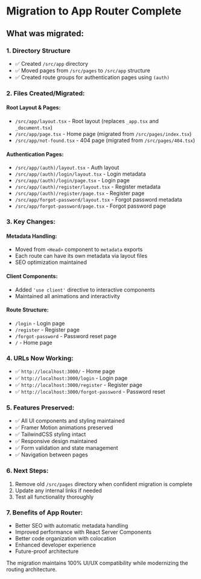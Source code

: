 # Migration to App Router Complete

## What was migrated:

### 1. Directory Structure
- ✅ Created `/src/app` directory
- ✅ Moved pages from `/src/pages` to `/src/app` structure
- ✅ Created route groups for authentication pages using `(auth)`

### 2. Files Created/Migrated:

#### Root Layout & Pages:
- `/src/app/layout.tsx` - Root layout (replaces `_app.tsx` and `_document.tsx`)
- `/src/app/page.tsx` - Home page (migrated from `/src/pages/index.tsx`)
- `/src/app/not-found.tsx` - 404 page (migrated from `/src/pages/404.tsx`)

#### Authentication Pages:
- `/src/app/(auth)/layout.tsx` - Auth layout
- `/src/app/(auth)/login/layout.tsx` - Login metadata
- `/src/app/(auth)/login/page.tsx` - Login page
- `/src/app/(auth)/register/layout.tsx` - Register metadata  
- `/src/app/(auth)/register/page.tsx` - Register page
- `/src/app/forgot-password/layout.tsx` - Forgot password metadata
- `/src/app/forgot-password/page.tsx` - Forgot password page

### 3. Key Changes:

#### Metadata Handling:
- Moved from `<Head>` component to `metadata` exports
- Each route can have its own metadata via layout files
- SEO optimization maintained

#### Client Components:
- Added `'use client'` directive to interactive components
- Maintained all animations and interactivity

#### Route Structure:
- `/login` - Login page
- `/register` - Register page  
- `/forgot-password` - Password reset page
- `/` - Home page

### 4. URLs Now Working:
- ✅ `http://localhost:3000/` - Home page
- ✅ `http://localhost:3000/login` - Login page
- ✅ `http://localhost:3000/register` - Register page
- ✅ `http://localhost:3000/forgot-password` - Password reset

### 5. Features Preserved:
- ✅ All UI components and styling maintained
- ✅ Framer Motion animations preserved
- ✅ TailwindCSS styling intact
- ✅ Responsive design maintained
- ✅ Form validation and state management
- ✅ Navigation between pages

### 6. Next Steps:
1. Remove old `/src/pages` directory when confident migration is complete
2. Update any internal links if needed
3. Test all functionality thoroughly

### 7. Benefits of App Router:
- Better SEO with automatic metadata handling
- Improved performance with React Server Components
- Better code organization with colocation
- Enhanced developer experience
- Future-proof architecture

The migration maintains 100% UI/UX compatibility while modernizing the routing architecture.
